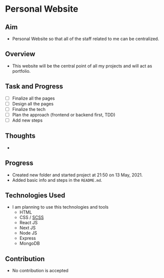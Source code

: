 # Personal Website

## Aim
- Personal Website so that all of the staff related to me can be centralized.

## Overview
- This website will be the central point of all my projects and will act as portfolio.

## Task and Progress
- [ ] Finalize all the pages
- [ ] Design all the pages
- [ ] Finalize the tech
- [ ] Plan the approach (frontend or backend first, TDD)
- [ ] Add new steps

## Thoughts
- 

## Progress
- Created new folder and started project at 21:50 on 13 May, 2021.
- Added basic info and steps in the `README.md`.


## Technologies Used
- I am planning to use this technologies and tools
  - HTML
  - CSS / [SCSS](https://sass-lang.com/guide)
  - React JS
  - Next JS
  - Node JS
  - Express
  - MongoDB

## Contribution
- No contribution is accepted